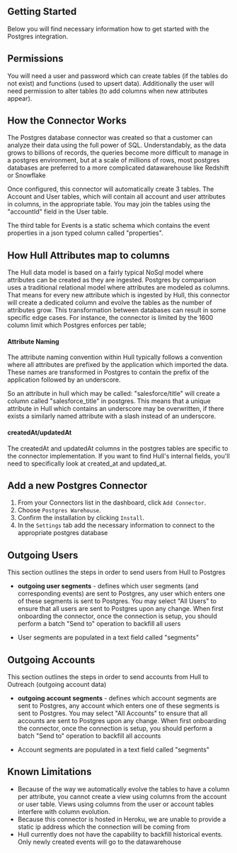 ## Getting Started

Below you will find necessary information how to get started with the Postgres integration.

## Permissions

You will need a user and password which can create tables (if the tables do not exist) and functions (used to upsert data).  Additionally the user will need permission to alter tables (to add columns when new attributes appear).

## How the Connector Works
The Postgres database connector was created so that a customer can analyze their data using the full power of SQL.  Understandably, as the data grows to billions of records, the queries become more difficult to manage in a postgres environment, but at a scale of millions of rows, most postgres databases are preferred to a more complicated datawarehouse like Redshift or Snowflake   

Once configured, this connector will automatically create 3 tables.  The Account and User tables, which will contain all account and user attributes in columns, in the appropriate table. You may join the tables using the "accountId" field in the User table.

The third table for Events is a static schema which contains the event properties in a json typed column called "properties".

## How Hull Attributes map to columns

The Hull data model is based on a fairly typical NoSql model where attributes can be created as they are ingested.  Postgres by comparison uses a traditional relational model where attributes are modeled as columns.  That means for every new attribute which is ingested by Hull, this connector will create a dedicated column and evolve the tables as the number of attributes grow.
This transformation between databases can result in some specific edge cases.  For instance, the connector is limited by the 1600 column limit which Postgres enforces per table;

#### Attribute Naming
The attribute naming convention within Hull typically follows a convention where all attributes are prefixed by the application which imported the data.  These names are transformed in Postgres to contain the prefix of the application followed by an underscore.

So an attribute in hull which may be called: "salesforce/title" will create a column called "salesforce_title" in postgres.  This means that a unique attribute in Hull which contains an underscore may be overwritten, if there exists a similarly named attribute with a slash instead of an underscore.

#### createdAt/updatedAt
The createdAt and updatedAt columns in the postgres tables are specific to the connector implementation.  If you want to find Hull's internal fields, you'll need to specifically look at created_at and updated_at.   


## Add a new Postgres Connector
1. From your Connectors list in the dashboard, click `Add Connector`.
2. Choose `Postgres Warehouse`.
3. Confirm the installation by clicking `Install`.
4. In the `Settings` tab add the necessary information to connect to the appropriate postgres database


## Outgoing Users

This section outlines the steps in order to send users from Hull to Postgres

- **outgoing user segments** - defines which user segments (and corresponding events) are sent to Postgres, any user which enters one of these segments is sent to Postgres.  You may select "All Users" to ensure that all users are sent to Postgres upon any change.  When first onboarding the connector, once the connection is setup, you should perform a batch "Send to" operation to backfill all users

- User segments are populated in a text field called "segments"

## Outgoing Accounts

This section outlines the steps in order to send accounts from Hull to Outreach (outgoing account data)

- **outgoing account segments** - defines which account segments are sent to Postgres, any account which enters one of these segments is sent to Postgres.  You may select "All Accounts" to ensure that all accounts are sent to Postgres upon any change.  When first onboarding the connector, once the connection is setup, you should perform a batch "Send to" operation to backfill all accounts

- Account segments are populated in a text field called "segments"

## Known Limitations
- Because of the way we automatically evolve the tables to have a column per attribute, you cannot create a view using columns from the account or user table.  Views using columns from the user or account tables interfere with column evolution.
- Because this connector is hosted in Heroku, we are unable to provide a static ip address which the connection will be coming from
- Hull currently does not have the capability to backfill historical events.  Only newly created events will go to the datawarehouse

